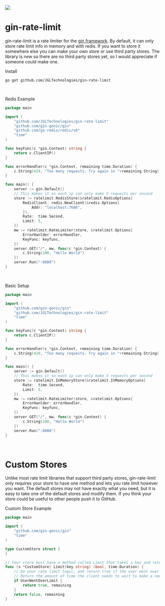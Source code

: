 <a href="https://jgltechnologies.com/discord">
<img src="https://discord.com/api/guilds/844418702430175272/embed.png">
</a>

# gin-rate-limit

gin-rate-limit is a rate limiter for the <a href="https://github.com/gin-gonic/gin">gin framework</a>. By default, it
can only store rate limit info in memory and with redis. If you want to store it somewhere else you can make your own
store or use third party stores. The library is new so there are no third party stores yet, so I would appreciate if
someone could make one.

Install

 ```shell
 go get github.com/JGLTechnologies/gin-rate-limit
```

<br>

Redis Example

```go
package main

import (
	"github.com/JGLTechnologies/gin-rate-limit"
	"github.com/gin-gonic/gin"
	"github.com/go-redis/redis/v8"
	"time"
)

func keyFunc(c *gin.Context) string {
	return c.ClientIP()
}

func errorHandler(c *gin.Context, remaining time.Duration) {
	c.String(429, "Too many requests. Try again in "+remaining.String())
}

func main() {
	server := gin.Default()
	// This makes it so each ip can only make 5 requests per second
	store := ratelimit.RedisStore(&ratelimit.RedisOptions{
		RedisClient: redis.NewClient(&redis.Options{
			Addr: "localhost:7680",
		}),
		Rate:  time.Second,
		Limit: 5,
	})
	mw := ratelimit.RateLimiter(store, &ratelimit.Options{
		ErrorHanlder: errorHandler,
		KeyFunc: keyfunc,
    })
	server.GET("/", mw, func(c *gin.Context) {
		c.String(200, "Hello World")
	})
	server.Run(":8080")
}
```

<br>

Basic Setup

```go
package main

import (
	"github.com/gin-gonic/gin"
	"github.com/JGLTechnologies/gin-rate-limit"
	"time"
)

func keyFunc(c *gin.Context) string {
	return c.ClientIP()
}

func errorHandler(c *gin.Context, remaining time.Duration) {
	c.String(429, "Too many requests. Try again in "+remaining.String())
}

func main() {
	server := gin.Default()
	// This makes it so each ip can only make 5 requests per second
	store := ratelimit.InMemoryStore(&ratelimit.InMemoryOptions{
		Rate:  time.Second,
		Limit: 5,
	})
	mw := ratelimit.RateLimiter(store, &ratelimit.Options{
		ErrorHanlder: errorHandler,
		KeyFunc: keyfunc,
	})
	server.GET("/", mw, func(c *gin.Context) {
		c.String(200, "Hello World")
	})
	server.Run(":8080")
}
```

<br>

# Custom Stores

Unlike most rate limit libraries that support third party stores, gin-rate-limit only requires your store to have one
method and lets you rate limit however you want. The default stores may not have exactly what you need, but it is easy
to take one of the default stores and modify them. If you think your store could be useful to other people push it to GitHub.

Custom Store Example

```go
package main

import (
	"github.com/gin-gonic/gin"
	"time"
)

type CustomStore struct {
}

// Your store must have a method called Limit that takes a key and returns a bool, time.Duration
func (s *CustomStore) Limit(key string) (bool, time.Duration) {
	// Do your rate limit logic, and return true if the user went over the rate limit, otherwise return false
	// Return the amount of time the client needs to wait to make a new request
	if UserWentOverLimit {
		return true, remaining
	}
	return false, remaining
}
```